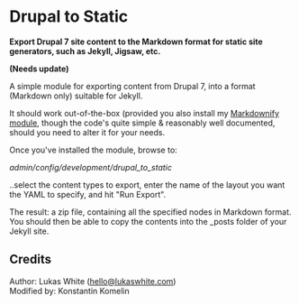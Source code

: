 # Drupal to Static
**Export Drupal 7 site content to the Markdown format for static site generators, such as Jekyll, Jigsaw, etc.**

**(Needs update)**

A simple module for exporting content from Drupal 7, into a format (Markdown only) suitable for Jekyll.

It should work out-of-the-box (provided you also install my [Markdownify module](https://github.com/lukaswhite/Drupal-Markdownify), though the code's quite simple & reasonably well documented, should you need to alter it for your needs.

Once you've installed the module, browse to:

_admin/config/development/drupal_to_static_

..select the content types to export, enter the name of the layout you want the YAML to specify, and hit "Run Export".

The result: a zip file, containing all the specified nodes in Markdown format.  You should then be able to copy the contents into the _posts folder of your Jekyll site.


## Credits


Author: Lukas White (hello@lukaswhite.com)  
Modified by: Konstantin Komelin
